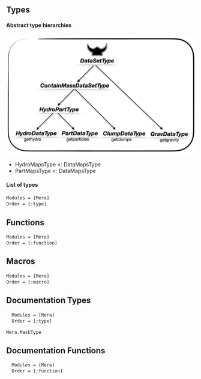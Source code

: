 ## Types
#### Abstract type hierarchies

![DataSetType hierarchy](assets/TypeHierarchy.png)

- HydroMapsType <: DataMapsType
- PartMapsType  <: DataMapsType

#### List of types
```@index
Modules = [Mera]
Order = [:type]
```

## Functions
```@index
Modules = [Mera]
Order = [:function]
```

## Macros
```@autodocs
Modules = [Mera]
Order = [:macro]
```

## Documentation Types
```@autodocs
  Modules = [Mera]
  Order = [:type]
```

```@docs
Mera.MaskType
```

## Documentation Functions
```@autodocs
  Modules = [Mera]
  Order = [:function]
```
